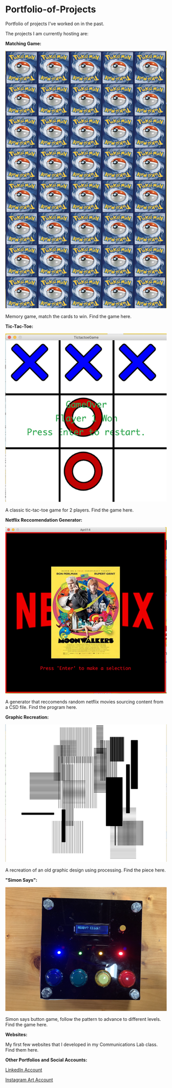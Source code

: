 # Portfolio-of-Projects
Portfolio of projects I've worked on in the past.

The projects I am currently hosting are:

**Matching Game:**

![](Thumbnails/matchingGame.png)

Memory game, match the cards to win. Find the game here.

**Tic-Tac-Toe:**

![](Thumbnails/tictactoegame.png)

A classic tic-tac-toe game for 2 players. Find the game here.


**Netflix Reccomendation Generator:**

![](Thumbnails/Netflix.png)

A generator that reccomends random netflix movies sourcing content from a CSD file. Find the program here. 

**Graphic Recreation:**

![](Thumbnails/graphic.png)

A recreation of an old graphic design using processing. Find the piece here.

**"Simon Says":**

![](Thumbnails/SimonSays.png)

Simon says button game, follow the pattern to advance to different levels. Find the game here. 

**Websites:**


My first few websites that I developed in my Communications Lab class. Find them here.


**Other Portfolios and Social Accounts:**

[LinkedIn Account](https://www.linkedin.com/in/waad-a-626068135/)

[Instagram Art Account](https://www.instagram.com/waad.arts/)
